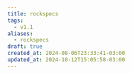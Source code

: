 ```yaml
---
title: rockspecs
tags:
  - v1.1
aliases:
  - rockspecs
draft: true
created_at: 2024-08-06T23:33:41-03:00
updated_at: 2024-10-12T15:05:58-03:00
---
```


